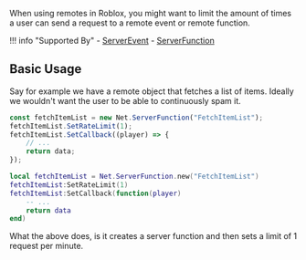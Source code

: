 When using remotes in Roblox, you might want to limit the amount of times a user can send a request to a remote event or remote function.


!!! info "Supported By"
	- [ServerEvent](class/NetServerEvent)
	- [ServerFunction](class/NetServerFunction)

## Basic Usage

Say for example we have a remote object that fetches a list of items. Ideally we wouldn't want the user to be able to continuously spam it.

```ts tab="TypeScript"
const fetchItemList = new Net.ServerFunction("FetchItemList");
fetchItemList.SetRateLimit(1);
fetchItemList.SetCallback((player) => {
	// ...
	return data;
});
```

```lua tab="Lua"
local fetchItemList = Net.ServerFunction.new("FetchItemList")
fetchItemList:SetRateLimit(1)
fetchItemList:SetCallback(function(player)
	-- ...
	return data
end)
```

What the above does, is it creates a server function and then sets a limit of 1 request per minute.